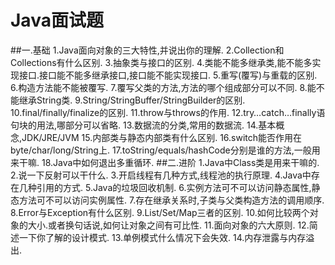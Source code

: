 # Java面试题
##一.基础
1.Java面向对象的三大特性,并说出你的理解.
2.Collection和Collections有什么区别.
3.抽象类与接口的区别.
4.类能不能多继承类,能不能多实现接口.接口能不能多继承接口,接口能不能实现接口.
5.重写(覆写)与重载的区别.
6.构造方法能不能被覆写.
7.覆写父类的方法,方法的哪个组成部分可以不同.
8.能不能继承String类.
9.String/StringBuffer/StringBuilder的区别.
10.final/finally/finalize的区别.
11.throw与throws的作用.
12.try…catch…finally语句块的用法,哪部分可以省略.
13.数据流的分类,常用的数据流.
14.基本概念,JDK/JRE/JVM
15.内部类与静态内部类有什么区别.
16.switch能否作用在byte/char/long/String上.
17.toString/equals/hashCode分别是谁的方法,一般用来干嘛.
18.Java中如何退出多重循环.
##二.进阶
1.Java中Class类是用来干嘛的.
2.说一下反射可以干什么.
3.开启线程有几种方式,线程池的执行原理.
4.Java中存在几种引用的方式.
5.Java的垃圾回收机制.
6.实例方法可不可以访问静态属性,静态方法可不可以访问实例属性.
7.存在继承关系时,子类与父类构造方法的调用顺序.
8.Error与Exception有什么区别.
9.List/Set/Map三者的区别.
10.如何比较两个对象的大小.或者换句话说,如何让对象之间有可比性.
11.面向对象的六大原则.
12.简述一下你了解的设计模式.
13.单例模式什么情况下会失效.
14.内存泄露与内存溢出.

